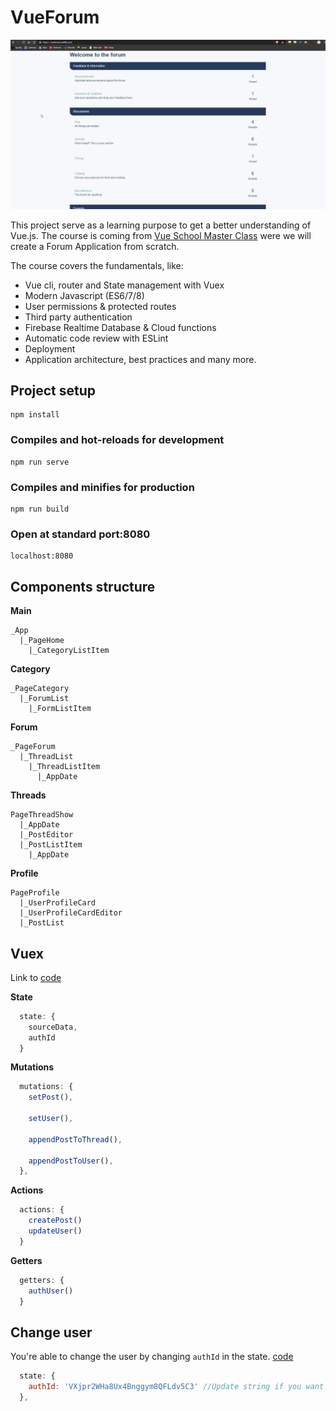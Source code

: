 # VueForum
![Demo of the project in the second week](./readme_assets/demo.gif)

This project serve as a learning purpose to get a better understanding of Vue.js. The course is coming from [Vue School Master Class](https://vueschool.io/courses/the-vuejs-master-class) were we will create a Forum Application from scratch. 

The course covers the fundamentals, like:
- Vue cli, router and State management with Vuex
- Modern Javascript (ES6/7/8)
- User permissions & protected routes
- Third party authentication
- Firebase Realtime Database & Cloud functions
- Automatic code review with ESLint
- Deployment
- Application architecture, best practices and many more. 

## Project setup
```
npm install
```

### Compiles and hot-reloads for development
```
npm run serve
```

### Compiles and minifies for production
```
npm run build
```

### Open at standard port:8080
```
localhost:8080
```

## Components structure

**Main**
```
_App
  |_PageHome
    |_CategoryListItem
```

**Category**
```
_PageCategory
  |_ForumList
    |_FormListItem
```

**Forum**
```
_PageForum
  |_ThreadList
    |_ThreadListItem
      |_AppDate
```

**Threads**
```
PageThreadShow
  |_AppDate
  |_PostEditor
  |_PostListItem
    |_AppDate
```

**Profile**
```
PageProfile
  |_UserProfileCard
  |_UserProfileCardEditor
  |_PostList
```

## Vuex
Link to [code](https://github.com/niyorn/VueForum/blob/master/src/store.js)


**State**
```javascript
  state: {
    sourceData,
    authId
  }
```

**Mutations**
```javascript
  mutations: {
    setPost(),

    setUser(),

    appendPostToThread(),

    appendPostToUser(),
  },
```

**Actions**
```javascript
  actions: {
    createPost()
    updateUser()
  }
```


**Getters**
```javascript 
  getters: {
    authUser()
  }
```

## Change user
You're able to change the user by changing `authId` in the state. [code](https://github.com/niyorn/VueForum/blob/master/src/store.js#L10)

```javascript
  state: {
    authId: 'VXjpr2WHa8Ux4Bnggym8QFLdv5C3' //Update string if you want to change the user.
  },
```

